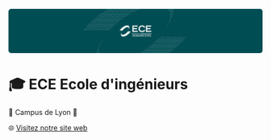 ![](./bandeau-github.png)

# :mortar_board: ECE Ecole d'ingénieurs

:round_pushpin: Campus de Lyon :lion:

:globe_with_meridians: [Visitez notre site web](https://www.ece.fr)
